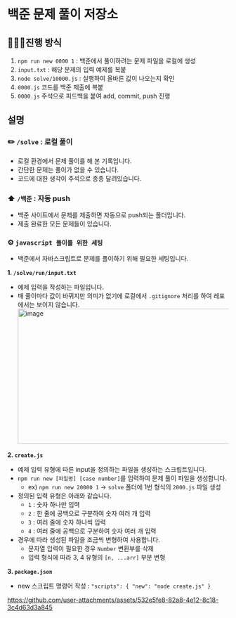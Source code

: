 # 백준 문제 풀이 저장소
## 🏃‍♀️‍➡️진행 방식
1. `npm run new 0000 1` : 백준에서 풀이하려는 문제 파일을 로컬에 생성
2. `input.txt` : 해당 문제의 입력 예제를 복붙
3. `node solve/10000.js` : 실행하여 올바른 값이 나오는지 확인
4. `0000.js` 코드를 백준 제출에 복붙
5. `0000.js` 주석으로 피드백을 붙여 add, commit, push 진행

## 설명
### ✏️ `/solve` : 로컬 풀이
- 로컬 환경에서 문제 풀이를 해 본 기록입니다.
- 간단한 문제는 풀이가 없을 수 있습니다.
- 코드에 대한 생각이 주석으로 종종 달려있습니다.

### ⬆️ `/백준` : 자동 push
- 백준 사이트에서 문제를 제출하면 자동으로 push되는 폴더입니다.
- 제출 완료한 모든 문제들이 있습니다.

### ⚙️ `javascript 풀이를 위한 세팅`
- 백준에서 자바스크립트로 문제를 풀이하기 위해 필요한 세팅입니다.

**1. `/solve/run/input.txt`**
- 예제 입력을 작성하는 파일입니다.
- 매 풀이마다 값이 바뀌지만 의미가 없기에 로컬에서 `.gitignore` 처리를 하여 레포에서는 보이지 않습니다.
  <img width="657" height="307" alt="image" src="https://github.com/user-attachments/assets/801303f7-0e95-4559-aee6-6ade92f46662" />

**2. `create.js`**
- 예제 입력 유형에 따른 input을 정의하는 파일을 생성하는 스크립트입니다.
- `npm run new [파일명] [case number]`를 입력하여 문제 풀이 파일을 생성합니다.
  - ex) `npm run new 20000 1` -> `solve` 폴더에 1번 형식의 `2000.js` 파일 생성
- 정의된 입력 유형은 아래와 같습니다.
  - `1` : 숫자 하나만 입력
  - `2` : 한 줄에 공백으로 구분하여 숫자 여러 개 입력
  - `3` : 여러 줄에 숫자 하나씩 입력
  - `4` : 여러 줄에 공백으로 구분하여 숫자 여러 개 입력
- 경우에 따라 생성된 파일을 조금씩 변형하여 사용합니다.
  - 문자열 입력이 필요한 경우 `Number` 변환부를 삭제
  - 입력 형식에 따라 3, 4 유형의 `[n, ...arr]` 부분 변형
 
**3. `package.json`**
- new 스크립트 명령어 작성 : `"scripts": { "new": "node create.js" }`


https://github.com/user-attachments/assets/532e5fe8-82a8-4e12-8c18-3c4d63d3a845


